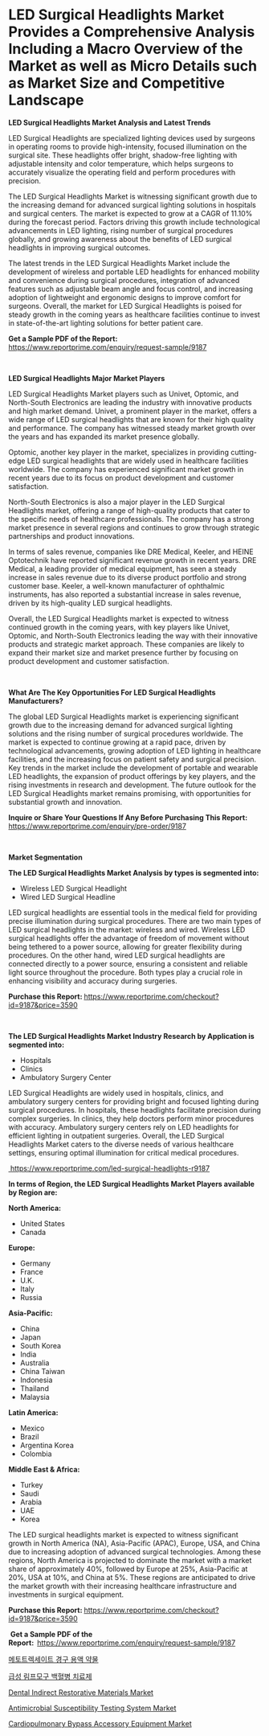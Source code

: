 <p><h1>LED Surgical Headlights Market Provides a Comprehensive Analysis Including a Macro Overview of the Market as well as Micro Details such as Market Size and Competitive Landscape</h1></p><p><strong>LED Surgical Headlights Market Analysis and Latest Trends</strong></p>
<p><p>LED Surgical Headlights are specialized lighting devices used by surgeons in operating rooms to provide high-intensity, focused illumination on the surgical site. These headlights offer bright, shadow-free lighting with adjustable intensity and color temperature, which helps surgeons to accurately visualize the operating field and perform procedures with precision.</p><p>The LED Surgical Headlights Market is witnessing significant growth due to the increasing demand for advanced surgical lighting solutions in hospitals and surgical centers. The market is expected to grow at a CAGR of 11.10% during the forecast period. Factors driving this growth include technological advancements in LED lighting, rising number of surgical procedures globally, and growing awareness about the benefits of LED surgical headlights in improving surgical outcomes.</p><p>The latest trends in the LED Surgical Headlights Market include the development of wireless and portable LED headlights for enhanced mobility and convenience during surgical procedures, integration of advanced features such as adjustable beam angle and focus control, and increasing adoption of lightweight and ergonomic designs to improve comfort for surgeons. Overall, the market for LED Surgical Headlights is poised for steady growth in the coming years as healthcare facilities continue to invest in state-of-the-art lighting solutions for better patient care.</p></p>
<p><strong>Get a Sample PDF of the Report:&nbsp;</strong> <a href="https://www.reportprime.com/enquiry/request-sample/9187">https://www.reportprime.com/enquiry/request-sample/9187</a></p>
<p>&nbsp;</p>
<p><strong>LED Surgical Headlights Major Market Players</strong></p>
<p><p>LED Surgical Headlights Market players such as Univet, Optomic, and North-South Electronics are leading the industry with innovative products and high market demand. Univet, a prominent player in the market, offers a wide range of LED surgical headlights that are known for their high quality and performance. The company has witnessed steady market growth over the years and has expanded its market presence globally.</p><p>Optomic, another key player in the market, specializes in providing cutting-edge LED surgical headlights that are widely used in healthcare facilities worldwide. The company has experienced significant market growth in recent years due to its focus on product development and customer satisfaction.</p><p>North-South Electronics is also a major player in the LED Surgical Headlights market, offering a range of high-quality products that cater to the specific needs of healthcare professionals. The company has a strong market presence in several regions and continues to grow through strategic partnerships and product innovations.</p><p>In terms of sales revenue, companies like DRE Medical, Keeler, and HEINE Optotechnik have reported significant revenue growth in recent years. DRE Medical, a leading provider of medical equipment, has seen a steady increase in sales revenue due to its diverse product portfolio and strong customer base. Keeler, a well-known manufacturer of ophthalmic instruments, has also reported a substantial increase in sales revenue, driven by its high-quality LED surgical headlights.</p><p>Overall, the LED Surgical Headlights market is expected to witness continued growth in the coming years, with key players like Univet, Optomic, and North-South Electronics leading the way with their innovative products and strategic market approach. These companies are likely to expand their market size and market presence further by focusing on product development and customer satisfaction.</p></p>
<p>&nbsp;</p>
<p><strong>What Are The Key Opportunities For LED Surgical Headlights Manufacturers?</strong></p>
<p><p>The global LED Surgical Headlights market is experiencing significant growth due to the increasing demand for advanced surgical lighting solutions and the rising number of surgical procedures worldwide. The market is expected to continue growing at a rapid pace, driven by technological advancements, growing adoption of LED lighting in healthcare facilities, and the increasing focus on patient safety and surgical precision. Key trends in the market include the development of portable and wearable LED headlights, the expansion of product offerings by key players, and the rising investments in research and development. The future outlook for the LED Surgical Headlights market remains promising, with opportunities for substantial growth and innovation.</p></p>
<p><strong>Inquire or Share Your Questions If Any Before Purchasing This Report:</strong> <a href="https://www.reportprime.com/enquiry/pre-order/9187">https://www.reportprime.com/enquiry/pre-order/9187</a></p>
<p>&nbsp;</p>
<p><strong>Market Segmentation</strong></p>
<p><strong>The LED Surgical Headlights Market Analysis by types is segmented into:</strong></p>
<p><ul><li>Wireless LED Surgical Headlight</li><li>Wired LED Surgical Headline</li></ul></p>
<p><p>LED surgical headlights are essential tools in the medical field for providing precise illumination during surgical procedures. There are two main types of LED surgical headlights in the market: wireless and wired. Wireless LED surgical headlights offer the advantage of freedom of movement without being tethered to a power source, allowing for greater flexibility during procedures. On the other hand, wired LED surgical headlights are connected directly to a power source, ensuring a consistent and reliable light source throughout the procedure. Both types play a crucial role in enhancing visibility and accuracy during surgeries.</p></p>
<p><strong>Purchase this Report:&nbsp;</strong><a href="https://www.reportprime.com/checkout?id=9187&price=3590">https://www.reportprime.com/checkout?id=9187&price=3590</a></p>
<p>&nbsp;</p>
<p><strong>The LED Surgical Headlights Market Industry Research by Application is segmented into:</strong></p>
<p><ul><li>Hospitals</li><li>Clinics</li><li>Ambulatory Surgery Center</li></ul></p>
<p><p>LED Surgical Headlights are widely used in hospitals, clinics, and ambulatory surgery centers for providing bright and focused lighting during surgical procedures. In hospitals, these headlights facilitate precision during complex surgeries. In clinics, they help doctors perform minor procedures with accuracy. Ambulatory surgery centers rely on LED headlights for efficient lighting in outpatient surgeries. Overall, the LED Surgical Headlights Market caters to the diverse needs of various healthcare settings, ensuring optimal illumination for critical medical procedures.</p></p>
<p><a href="https://www.reportprime.com/led-surgical-headlights-r9187">&nbsp;https://www.reportprime.com/led-surgical-headlights-r9187</a></p>
<p><strong>In terms of Region, the LED Surgical Headlights Market Players available by Region are:</strong></p>
<p>
    <p> <strong> North America: </strong>
        <ul>
            <li>United States</li>
            <li>Canada</li>
        </ul>
        </p> 
    <p> <strong> Europe: </strong>
        <ul>
            <li>Germany</li>
            <li>France</li>
            <li>U.K.</li>
            <li>Italy</li>
            <li>Russia</li>
        </ul>
        </p> 
    <p> <strong> Asia-Pacific: </strong>
        <ul>
            <li>China</li>
            <li>Japan</li>
            <li>South Korea</li>
            <li>India</li>
            <li>Australia</li>
            <li>China Taiwan</li>
            <li>Indonesia</li>
            <li>Thailand</li>
            <li>Malaysia</li>
        </ul>
        </p> 
    <p> <strong> Latin America: </strong>
        <ul>
            <li>Mexico</li>
            <li>Brazil</li>
            <li>Argentina Korea</li>
            <li>Colombia</li>
        </ul>
        </p> 
    <p> <strong> Middle East & Africa: </strong>
        <ul>
            <li>Turkey</li>
            <li>Saudi</li>
            <li>Arabia</li>
            <li>UAE</li>
            <li>Korea</li>
        </ul>
    </p>
    </p>
<p><p>The LED surgical headlights market is expected to witness significant growth in North America (NA), Asia-Pacific (APAC), Europe, USA, and China due to increasing adoption of advanced surgical technologies. Among these regions, North America is projected to dominate the market with a market share of approximately 40%, followed by Europe at 25%, Asia-Pacific at 20%, USA at 10%, and China at 5%. These regions are anticipated to drive the market growth with their increasing healthcare infrastructure and investments in surgical equipment.</p></p>
<p><strong>Purchase this Report: </strong><a href="https://www.reportprime.com/checkout?id=9187&price=3590">https://www.reportprime.com/checkout?id=9187&price=3590</a></p>
<p>&nbsp;<strong>Get a Sample PDF of the Report:&nbsp;&nbsp;</strong><a href="https://www.reportprime.com/enquiry/request-sample/9187">https://www.reportprime.com/enquiry/request-sample/9187</a></p>
<p><strong></strong></p>
<p><p><a href="https://github.com/fredrickeglers/Market-Research-Report-List-4/blob/main/7056852105993.md">메토트렉세이트 경구 용액 약물</a></p><p><a href="https://github.com/RichardLueilwitz787/Market-Research-Report-List-3/blob/main/4063912105994.md">급성 림프모구 백혈병 치료제</a></p><p><a href="https://github.com/fiixsa/Market-Research-Report-List-4/blob/main/dental-indirect-restorative-materials-market.md">Dental Indirect Restorative Materials Market</a></p><p><a href="https://github.com/Airanohannonzb68e5pb53oc1/Market-Research-Report-List-4/blob/main/antimicrobial-susceptibility-testing-system-market.md">Antimicrobial Susceptibility Testing System Market</a></p><p><a href="https://github.com/cecuraprangm/Market-Research-Report-List-4/blob/main/cardiopulmonary-bypass-accessory-equipment-market.md">Cardiopulmonary Bypass Accessory Equipment Market</a></p></p>